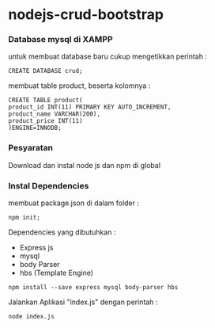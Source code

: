 # nodejs-crud-bootstrap
### Database mysql di XAMPP
untuk membuat database baru cukup mengetikkan perintah :
```
CREATE DATABASE crud;
```
membuat table product, beserta kolomnya :
```
CREATE TABLE product(
product_id INT(11) PRIMARY KEY AUTO_INCREMENT,
product_name VARCHAR(200),
product_price INT(11) 
)ENGINE=INNODB;
```
### Pesyaratan
Download dan instal node js dan npm di global 
### Instal Dependencies
membuat package.json di dalam folder :
```
npm init;
```
Dependencies yang dibutuhkan :
* Express js
* mysql
* body Parser
* hbs (Template Engine)
```
npm install --save express mysql body-parser hbs
```
Jalankan Aplikasi "index.js" dengan perintah :
```
node index.js
```
